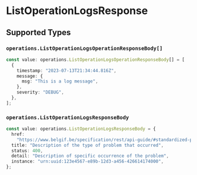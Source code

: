 # ListOperationLogsResponse


## Supported Types

### `operations.ListOperationLogsOperationResponseBody[]`

```typescript
const value: operations.ListOperationLogsOperationResponseBody[] = [
  {
    timestamp: "2023-07-13T21:34:44.816Z",
    message: {
      msg: "This is a log message",
    },
    severity: "DEBUG",
  },
];
```

### `operations.ListOperationLogsResponseBody`

```typescript
const value: operations.ListOperationLogsResponseBody = {
  href:
    "https://www.belgif.be/specification/rest/api-guide/#standardized-problem-types",
  title: "Description of the type of problem that occurred",
  status: 400,
  detail: "Description of specific occurrence of the problem",
  instance: "urn:uuid:123e4567-e89b-12d3-a456-426614174000",
};
```

